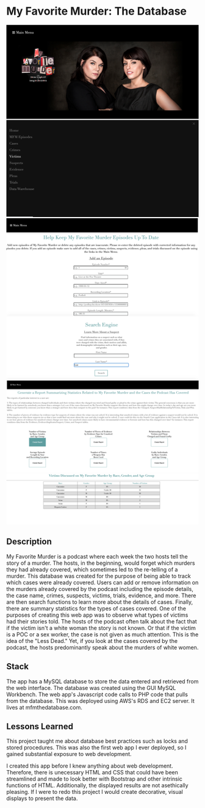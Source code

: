 # My Favorite Murder: The Database

![](images/index.png)
![](images/navigation.png)
![](images/add_episode.png)
![](images/search_suspect.png)
![](images/summary_stats.png)
![](images/victim_demographic_stats.png)

## Description
My Favorite Murder is a podcast where each week the two hosts tell the story of a murder. The hosts, in the beginning, would forget which murders they had already covered, which sometimes led to the re-telling of a murder. This database was created for the purpose of being able to track which cases were already covered. Users can add or remove information on the murders already covered by the podcast including the episode details, the case name, crimes, suspects, victims, trials, evidence, and more. There are then search functions to learn more about the details of cases. Finally, there are summary statistics for the types of cases covered. One of the purposes of creating this web app was to observe what types of victims had their stories told. The hosts of the podcast often talk about the fact that if the victim isn't a white woman the story is not known. Or that if the victim is a POC or a sex worker, the case is not given as much attention. This is the idea of the "Less Dead." Yet, if you look at the cases covered by the podcast, the hosts predominantly speak about the murders of white women. 

## Stack
The app has a MySQL database to store the data entered and retrieved from the web interface. The database was created using the GUI MySQL Workbench. The web app's Javascript code calls to PHP code that pulls from the database. This was deployed using AWS's RDS and EC2 server. It lives at mfmthedatabase.com. 

## Lessons Learned
This project taught me about database best practices such as locks and stored procedures. This was also the first web app I ever deployed, so I gained substantial exposure to web development.

I created this app before I knew anything about web development. Therefore, there is unecessary HTML and CSS that could have been streamlined and made to look better with Bootstrap and other intrinsic functions of HTML. Additionally, the displayed results are not asethically pleasing. If I were to redo this project I would create decorative, visual displays to present the data. 
